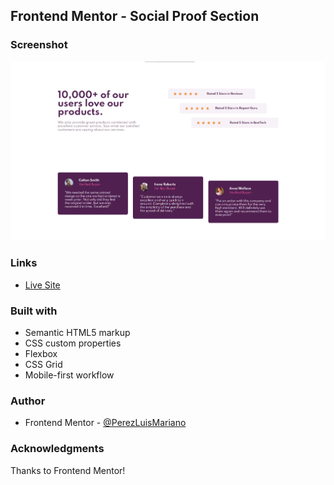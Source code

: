 ## Frontend Mentor - Social Proof Section

### Screenshot
![version-desk](design/mine.png)


### Links
- [Live Site ](https://perezluismariano.github.io/Social-Proof-Section/)

### Built with
- Semantic HTML5 markup
- CSS custom properties
- Flexbox
- CSS Grid
- Mobile-first workflow

### Author
- Frontend Mentor - [@PerezLuisMariano](https://www.frontendmentor.io/profile/PerezLuisMariano)

### Acknowledgments
Thanks to Frontend Mentor!
